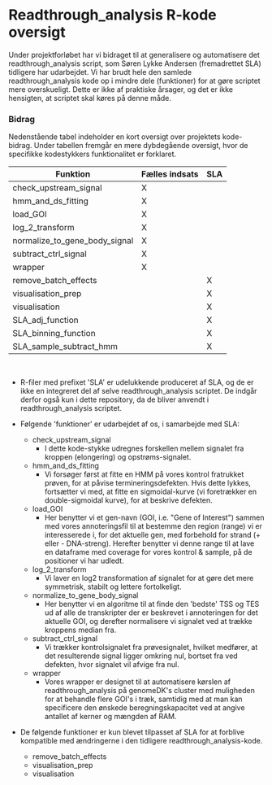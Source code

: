 # Readthrough_analysis R-kode oversigt
Under projektforløbet har vi bidraget til at generalisere og automatisere det readthrough_analysis script, som Søren Lykke Andersen (fremadrettet SLA) tidligere har udarbejdet.
Vi har brudt hele den samlede readthrough_analysis kode op i mindre dele (funktioner) for at gøre scriptet mere overskueligt. Dette er ikke af praktiske årsager, og det er ikke hensigten, at scriptet skal køres på denne måde.

### Bidrag
Nedenstående tabel indeholder en kort oversigt over projektets kode-bidrag. Under tabellen fremgår en mere dybdegående oversigt, hvor de specifikke kodestykkers funktionalitet er forklaret.  

| Funktion      | Fælles indsats| SLA           | 
| ------------- | ------------- | ------------- |
| check_upstream_signal  | X  |   | 
| hmm_and_ds_fitting  | X  |   | 
| load_GOI  | X  |  | 
| log_2_transform  | X  |   | 
| normalize_to_gene_body_signal  | X  |   | 
| subtract_ctrl_signal  | X  |   | 
| wrapper  | X  |   | 
| remove_batch_effects  |   | X  | 
| visualisation_prep  |   | X  | 
| visualisation  |   | X  | 
| SLA_adj_function  |   | X  | 
| SLA_binning_function  |   | X  | 
| SLA_sample_subtract_hmm  |   | X  | 
 <br>


* R-filer med prefixet 'SLA' er udelukkende produceret af SLA, og de er ikke en integreret del af selve readthrough_analysis scriptet. De indgår derfor også kun i dette repository, da de bliver anvendt i readthrough_analysis scriptet.
* Følgende 'funktioner' er udarbejdet af os, i samarbejde med SLA:
  - check_upstream_signal
    * I dette kode-stykke udregnes forskellen mellem signalet fra kroppen (elongering) og opstrøms-signalet.
  - hmm_and_ds_fitting
    * Vi forsøger først at fitte en HMM på vores kontrol fratrukket prøven, for at påvise termineringsdefekten. Hvis dette lykkes,                  fortsætter vi med, at fitte en sigmoidal-kurve (vi foretrækker en double-sigmoidal kurve), for at beskrive defekten. 
  - load_GOI
    * Her benytter vi et gen-navn (GOI, i.e. "Gene of Interest") sammen med vores annoteringsfil til at bestemme den region (range) vi er           interesserede i, for det aktuelle gen, med forbehold for strand (+ eller - DNA-streng). Herefter benytter vi denne range til at lave en       dataframe med coverage
      for vores kontrol & sample, på de positioner vi har udledt.
  - log_2_transform
    * Vi laver en log2 transformation af signalet for at gøre det mere symmetrisk, stabilt og lettere fortolkeligt. 
  - normalize_to_gene_body_signal
    * Her benytter vi en algoritme til at finde den 'bedste' TSS og TES ud af alle de transkripter der er beskrevet i annoteringen for det          aktuelle GOI, og derefter normalisere vi signalet ved at trække kroppens median fra.
  - subtract_ctrl_signal
    * Vi trækker kontrolsignalet fra prøvesignalet, hvilket medfører, at det resulterende signal ligger omkring nul, bortset fra                    ved defekten, hvor signalet vil afvige fra nul.
  - wrapper
    * Vores wrapper er designet til at automatisere kørslen af readthrough_analysis på genomeDK's cluster med muligheden for at behandle            flere GOI's i træk, samtidig med at man kan specificere den ønskede beregningskapacitet ved at angive antallet af kerner og                   mængden af RAM.
  
* De følgende funktioner er kun blevet tilpasset af SLA for at forblive kompatible med ændringerne i den tidligere readthrough_analysis-kode.
  - remove_batch_effects
  - visualisation_prep
  - visualisation

